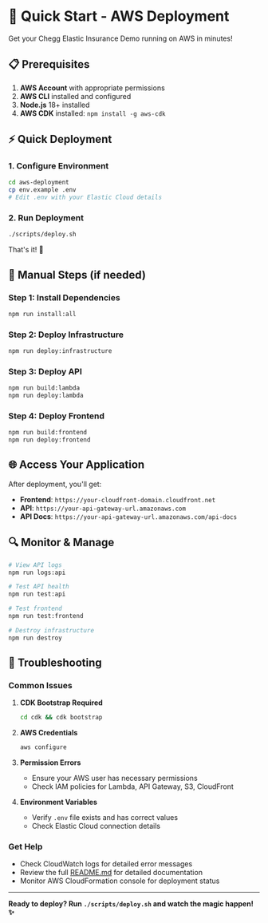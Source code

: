 # 🚀 Quick Start - AWS Deployment

Get your Chegg Elastic Insurance Demo running on AWS in minutes!

## 📋 Prerequisites

1. **AWS Account** with appropriate permissions
2. **AWS CLI** installed and configured
3. **Node.js** 18+ installed
4. **AWS CDK** installed: `npm install -g aws-cdk`

## ⚡ Quick Deployment

### 1. Configure Environment
```bash
cd aws-deployment
cp env.example .env
# Edit .env with your Elastic Cloud details
```

### 2. Run Deployment
```bash
./scripts/deploy.sh
```

That's it! 🎉

## 🔧 Manual Steps (if needed)

### Step 1: Install Dependencies
```bash
npm run install:all
```

### Step 2: Deploy Infrastructure
```bash
npm run deploy:infrastructure
```

### Step 3: Deploy API
```bash
npm run build:lambda
npm run deploy:lambda
```

### Step 4: Deploy Frontend
```bash
npm run build:frontend
npm run deploy:frontend
```

## 🌐 Access Your Application

After deployment, you'll get:

- **Frontend**: `https://your-cloudfront-domain.cloudfront.net`
- **API**: `https://your-api-gateway-url.amazonaws.com`
- **API Docs**: `https://your-api-gateway-url.amazonaws.com/api-docs`

## 🔍 Monitor & Manage

```bash
# View API logs
npm run logs:api

# Test API health
npm run test:api

# Test frontend
npm run test:frontend

# Destroy infrastructure
npm run destroy
```

## 🚨 Troubleshooting

### Common Issues

1. **CDK Bootstrap Required**
   ```bash
   cd cdk && cdk bootstrap
   ```

2. **AWS Credentials**
   ```bash
   aws configure
   ```

3. **Permission Errors**
   - Ensure your AWS user has necessary permissions
   - Check IAM policies for Lambda, API Gateway, S3, CloudFront

4. **Environment Variables**
   - Verify `.env` file exists and has correct values
   - Check Elastic Cloud connection details

### Get Help

- Check CloudWatch logs for detailed error messages
- Review the full [README.md](README.md) for detailed documentation
- Monitor AWS CloudFormation console for deployment status

---

**Ready to deploy? Run `./scripts/deploy.sh` and watch the magic happen! ✨**
